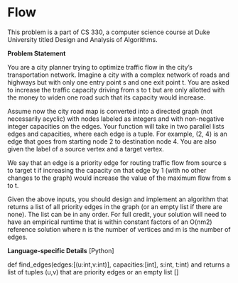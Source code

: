 # Flow

This problem is a part of CS 330, a computer science course at Duke University titled Design and Analysis of Algorithms. 

**Problem Statement**

You are a city planner trying to optimize traffic flow in the city’s transportation network. Imagine a city with a complex network of roads and highways but with only one entry point s and one exit point t. You are asked to increase the traffic capacity driving from s to t but are only allotted with the money to widen one road such that its capacity would increase.

Assume now the city road map is converted into a directed graph (not necessarily acyclic) with nodes labeled as integers and with non-negative integer capacities on the edges. Your function will take in two parallel lists edges and capacities, where each edge is a tuple. For example, (2, 4) is an edge that goes from starting node 2 to destination node 4. You are also given the label of a source vertex and a target vertex.

We say that an edge is a priority edge for routing traffic flow from source s to target t if increasing the capacity on that edge by 1 (with no other changes to the graph) would increase the value of the maximum flow from s to t.

Given the above inputs, you should design and implement an algorithm that returns a list of all priority edges in the graph (or an empty list if there are none). The list can be in any order. For full credit, your solution will need to have an empirical runtime that is within constant factors of an O(nm2) reference solution where n is the number of vertices and m is the number of edges.

**Language-specific Details** 
[Python]

def find_edges(edges:[(u:int,v:int)], capacities:[int], s:int, t:int) and returns a list of tuples (u,v) that are priority edges or an empty list []
